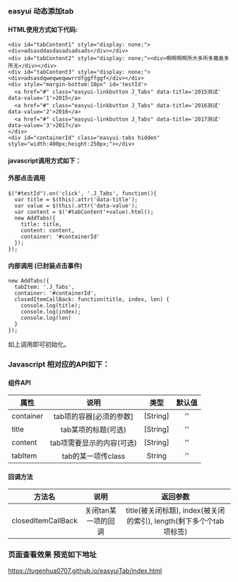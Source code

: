 
### easyui 动态添加tab
####  HTML使用方式如下代码:
    <div id="tabContent1" style="display: none;"><div>adsasddasdasadsadsads</div></div>
    <div id="tabContent2" style="display: none;"><div>啊啊啊啊所大多所多撒奥多所无</div></div>
    <div id="tabContent3" style="display: none;"><div>adsasdqweqweqwwrrdfggffggf</div></div>
    <div style="margin-bottom:10px" id='testId'>
      <a href="#" class="easyui-linkbutton J_Tabs" data-title='2015测试' data-value='1'>2015</a>
      <a href="#" class="easyui-linkbutton J_Tabs" data-title='2016测试' data-value='2'>2016</a>
      <a href="#" class="easyui-linkbutton J_Tabs" data-title='2017测试' data-value='3'>2017</a>
    </div>
    <div id="containerId" class="easyui-tabs hidden" style="width:400px;height:250px;"></div>
#### javascript调用方式如下：
#### 外部点击调用 
    $("#testId").on('click', '.J_Tabs', function(){
      var title = $(this).attr('data-title');
      var value = $(this).attr('data-value');
      var content = $('#tabContent'+value).html();
      new AddTabs({
        title: title,
        content: content,
        container: '#containerId'
      });
    });
#### 内部调用 (已封装点击事件)
    new AddTabs({
      tabItem: '.J_Tabs',
      container: '#containerId',
      closedItemCallBack: function(title, index, len) {
        console.log(title);
        console.log(index);
        console.log(len)
      }
    });
<p>如上调用即可初始化。</p>
<h3>Javascript 相对应的API如下：</h3>

####  组件API
|      属性      |             说明                               |     类型        |     默认值     |
| --------------|:--------------------------------------------:  |   :-----------:| :-------------:|
|   container   |  tab项的容器[必须的参数]                          | [String]      |  ''             |
|   title       |  tab某项的标题(可选)                             | [String]       |  ''            |
|   content    |   tab项需要显示的内容(可选)                        | [String]       |  ''            |
|   tabItem    |  tab的某一项传class                               | String         |  ''          |

####  回调方法
|     方法名           |         说明         |     返回参数                                           | 
| --------------------|:-------------------------:  |:--------------------------------------------: |
| closedItemCallBack  |  关闭tan某一项的回调          | title(被关闭标题), index(被关闭的索引), length(剩下多个个tab项标签) | 

### 页面查看效果 预览如下地址
<p><a href="https://tugenhua0707.github.io/easyuiTab/index.html" target="_blank">https://tugenhua0707.github.io/easyuiTab/index.html</a></p>